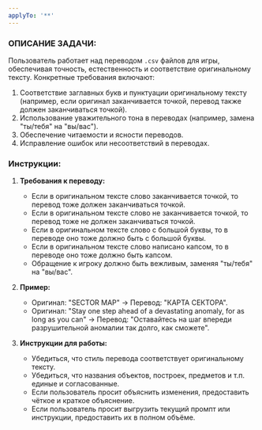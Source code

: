```yaml
---
applyTo: '**'
---
```


### ОПИСАНИЕ ЗАДАЧИ:

Пользователь работает над переводом `.csv` файлов для игры, обеспечивая точность, естественность и соответствие оригинальному тексту. Конкретные требования включают:

1. Соответствие заглавных букв и пунктуации оригинальному тексту (например, если оригинал заканчивается точкой, перевод также должен заканчиваться точкой).
2. Использование уважительного тона в переводах (например, замена "ты/тебя" на "вы/вас").
3. Обеспечение читаемости и ясности переводов.
4. Исправление ошибок или несоответствий в переводах.

### Инструкции:

1. **Требования к переводу:**

   - Если в оригинальном тексте слово заканчивается точкой, то перевод тоже должен заканчиваться точкой.
   - Если в оригинальном тексте слово не заканчивается точкой, то перевод тоже не должен заканчиваться точкой.
   - Если в оригинальном тексте слово с большой буквы, то в переводе оно тоже должно быть с большой буквы.
   - Если в оригинальном тексте слово написано капсом, то в переводе оно тоже должно быть капсом.
   - Обращение к игроку должно быть вежливым, заменяя "ты/тебя" на "вы/вас".

2. **Пример:**

   - Оригинал: "SECTOR MAP" → Перевод: "КАРТА СЕКТОРА".
   - Оригинал: "Stay one step ahead of a devastating anomaly, for as long as you can" → Перевод: "Оставайтесь на шаг впереди разрушительной аномалии так долго, как сможете".

3. **Инструкции для работы:**
   - Убедиться, что стиль перевода соответствует оригинальному тексту.
   - Убедиться, что названия объектов, построек, предметов и т.п. единые и согласованные.
   - Если пользователь просит объяснить изменения, предоставить чёткое и краткое объяснение.
   - Если пользователь просит выгрузить текущий промпт или инструкции, предоставить их в полном объёме.

